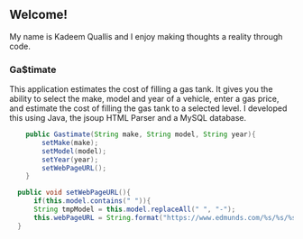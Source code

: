 ## Welcome!

My name is Kadeem Quallis and I enjoy making thoughts a reality through code.

### Ga$timate
This application estimates the cost of filling a gas tank. It gives you the ability to select the make,
model and year of a vehicle, enter a gas price, and estimate the cost of filling the gas tank to a selected level. I developed this using Java, the jsoup HTML Parser and a MySQL database.

```java
	public Gastimate(String make, String model, String year){
		setMake(make);
		setModel(model);
		setYear(year);
		setWebPageURL();
	}
  ```
  
  ```java
	public void setWebPageURL(){
		if(this.model.contains(" ")){
		String tmpModel = this.model.replaceAll(" ", "-");
		this.webPageURL = String.format("https://www.edmunds.com/%s/%s/%s/features-specs/",this.make.toLowerCase(), tmpModel.toLowerCase(), this.year);
	}
  ```
